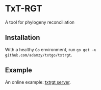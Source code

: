 # TxT-RGT

A tool for phylogeny reconciliation

## Installation

With a healthy `Go` environment, run `go get -u github.com/adamzy/txtgo/txtrgt`.

## Example

An online example: [txtrgt server](http://phylotoo2.appspot.com/rgt/).
